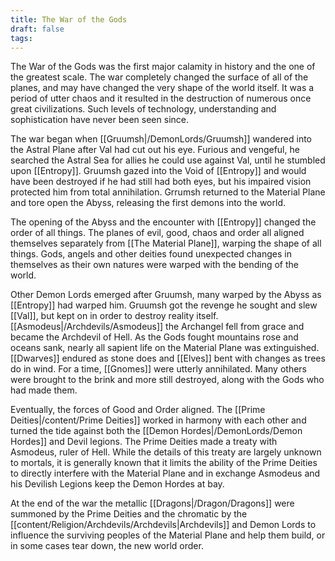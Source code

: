 ```yaml
---
title: The War of the Gods
draft: false
tags:
---
```

The War of the Gods was the first major calamity in history and the one of the greatest scale. The war completely changed the surface of all of the planes, and may have changed the very shape of the world itself. It was a period of utter chaos and it resulted in the destruction of numerous once great civilizations. Such levels of technology, understanding and sophistication have never been seen since. 

The war began when [[Gruumsh|/DemonLords/Gruumsh]] wandered into the Astral Plane after Val had cut out his eye. Furious and vengeful, he searched the Astral Sea for allies he could use against Val, until he stumbled upon [[Entropy]]. Gruumsh gazed into the Void of [[Entropy]] and would have been destroyed if he had still had both eyes, but his impaired vision protected him from total annihilation. Grrumsh returned to the Material Plane and tore open the Abyss, releasing the first demons into the world. 

The opening of the Abyss and the encounter with [[Entropy]] changed the order of all things. The planes of evil, good, chaos and order all aligned themselves separately from [[The Material Plane]], warping the shape of all things. Gods, angels and other deities found unexpected changes in themselves as their own natures were warped with the bending of the world. 

Other Demon Lords emerged after Gruumsh, many warped by the Abyss as [[Entropy]] had warped him. Gruumsh got the revenge he sought and slew [[Val]], but kept on in order to destroy reality itself. [[Asmodeus|/Archdevils/Asmodeus]] the Archangel fell from grace and became the Archdevil of Hell. As the Gods fought mountains rose and oceans sank, nearly all sapient life on the Material Plane was extinguished. [[Dwarves]] endured as stone does and [[Elves]] bent with changes as trees do in wind. For a time, [[Gnomes]] were utterly annihilated. Many others were brought to the brink and more still destroyed, along with the Gods who had made them. 

Eventually, the forces of Good and Order aligned. The [[Prime Deities|/content/Prime Deities]] worked in harmony with each other and turned the tide against both the [[Demon Hordes|/DemonLords/Demon Hordes]] and Devil legions. The Prime Deities made a treaty with Asmodeus, ruler of Hell. While the details of this treaty are largely unknown to mortals, it is generally known that it limits the ability of the Prime Deities to directly interfere with the Material Plane and in exchange Asmodeus and his Devilish Legions keep the Demon Hordes at bay. 

At the end of the war the metallic [[Dragons|/Dragon/Dragons]] were summoned by the Prime Deities and the chromatic by the [[content/Religion/Archdevils/Archdevils|Archdevils]] and Demon Lords to influence the surviving peoples of the Material Plane and help them build, or in some cases tear down, the new world order. 
